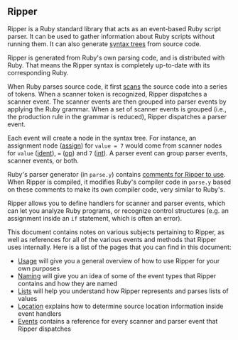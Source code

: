## Ripper

Ripper is a Ruby standard library that acts as an event-based Ruby script parser. It can be used to gather information about Ruby scripts without running them. It can also generate [syntax trees](https://en.wikipedia.org/wiki/Abstract_syntax_tree) from source code.

Ripper is generated from Ruby's own parsing code, and is distributed with Ruby. That means the Ripper syntax is completely up-to-date with its corresponding Ruby.

When Ruby parses source code, it first [scans](https://en.wikipedia.org/wiki/Lexical_analysis) the source code into a series of tokens. When a scanner token is recognized, Ripper dispatches a scanner event. The scanner events are then grouped into parser events by applying the Ruby grammar. When a set of scanner events is grouped (i.e., the production rule in the grammar is reduced), Ripper dispatches a parser event.

Each event will create a node in the syntax tree. For instance, an assignment node ([assign](events.md#assign)) for `value = 7` would come from scanner nodes for `value` ([ident](events.md#ident)), `=` ([op](events.md#op)) and `7` ([int](events.md#int)). A parser event can group parser events, scanner events, or both.

Ruby's parser generator (in `parse.y`) contains [comments for Ripper to use](https://github.com/ruby/ruby/blob/79f9f8326a34e499bb2d84d8282943188b1131bd/parse.y#L1519). When Ripper is compiled, it modifies Ruby's compiler code in `parse.y` based on these comments to make its own compiler code, very similar to Ruby's.

Ripper allows you to define handlers for scanner and parser events, which can let you analyze Ruby programs, or recognize control structures (e.g. an assignment inside an `if` statement, which is often an error).

This document contains notes on various subjects pertaining to Ripper, as well as references for all of the various events and methods that Ripper uses internally. Here is a list of the pages that you can find in this document:

* [Usage](usage.md) will give you a general overview of how to use Ripper for your own purposes
* [Naming](naming.md) will give you an idea of some of the event types that Ripper contains and how they are named
* [Lists](lists.md) will help you understand how Ripper represents and parses lists of values
* [Location](location.md) explains how to determine source location information inside event handlers
* [Events](events.md) contains a reference for every scanner and parser event that Ripper dispatches
